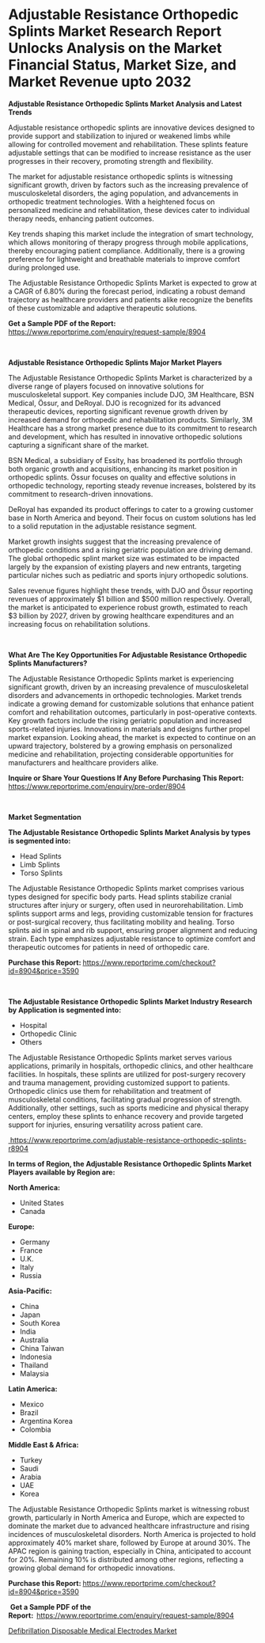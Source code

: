 <p><h1>Adjustable Resistance Orthopedic Splints Market Research Report Unlocks Analysis on the Market Financial Status, Market Size, and Market Revenue upto 2032</h1></p><p><strong>Adjustable Resistance Orthopedic Splints Market Analysis and Latest Trends</strong></p>
<p><p>Adjustable resistance orthopedic splints are innovative devices designed to provide support and stabilization to injured or weakened limbs while allowing for controlled movement and rehabilitation. These splints feature adjustable settings that can be modified to increase resistance as the user progresses in their recovery, promoting strength and flexibility. </p><p>The market for adjustable resistance orthopedic splints is witnessing significant growth, driven by factors such as the increasing prevalence of musculoskeletal disorders, the aging population, and advancements in orthopedic treatment technologies. With a heightened focus on personalized medicine and rehabilitation, these devices cater to individual therapy needs, enhancing patient outcomes.</p><p>Key trends shaping this market include the integration of smart technology, which allows monitoring of therapy progress through mobile applications, thereby encouraging patient compliance. Additionally, there is a growing preference for lightweight and breathable materials to improve comfort during prolonged use. </p><p>The Adjustable Resistance Orthopedic Splints Market is expected to grow at a CAGR of 6.80% during the forecast period, indicating a robust demand trajectory as healthcare providers and patients alike recognize the benefits of these customizable and adaptive therapeutic solutions.</p></p>
<p><strong>Get a Sample PDF of the Report:&nbsp;</strong> <a href="https://www.reportprime.com/enquiry/request-sample/8904?utm_campaign=3199&utm_medium=2&utm_source=Github&utm_content=ia&utm_term=20032025&utm_id=adjustable-resistance-orthopedic-splints">https://www.reportprime.com/enquiry/request-sample/8904</a></p>
<p>&nbsp;</p>
<p><strong>Adjustable Resistance Orthopedic Splints Major Market Players</strong></p>
<p><p>The Adjustable Resistance Orthopedic Splints Market is characterized by a diverse range of players focused on innovative solutions for musculoskeletal support. Key companies include DJO, 3M Healthcare, BSN Medical, Össur, and DeRoyal. DJO is recognized for its advanced therapeutic devices, reporting significant revenue growth driven by increased demand for orthopedic and rehabilitation products. Similarly, 3M Healthcare has a strong market presence due to its commitment to research and development, which has resulted in innovative orthopedic solutions capturing a significant share of the market.</p><p>BSN Medical, a subsidiary of Essity, has broadened its portfolio through both organic growth and acquisitions, enhancing its market position in orthopedic splints. Össur focuses on quality and effective solutions in orthopedic technology, reporting steady revenue increases, bolstered by its commitment to research-driven innovations.</p><p>DeRoyal has expanded its product offerings to cater to a growing customer base in North America and beyond. Their focus on custom solutions has led to a solid reputation in the adjustable resistance segment.</p><p>Market growth insights suggest that the increasing prevalence of orthopedic conditions and a rising geriatric population are driving demand. The global orthopedic splint market size was estimated to be impacted largely by the expansion of existing players and new entrants, targeting particular niches such as pediatric and sports injury orthopedic solutions.</p><p>Sales revenue figures highlight these trends, with DJO and Össur reporting revenues of approximately $1 billion and $500 million respectively. Overall, the market is anticipated to experience robust growth, estimated to reach $3 billion by 2027, driven by growing healthcare expenditures and an increasing focus on rehabilitation solutions.</p></p>
<p>&nbsp;</p>
<p><strong>What Are The Key Opportunities For Adjustable Resistance Orthopedic Splints Manufacturers?</strong></p>
<p><p>The Adjustable Resistance Orthopedic Splints market is experiencing significant growth, driven by an increasing prevalence of musculoskeletal disorders and advancements in orthopedic technologies. Market trends indicate a growing demand for customizable solutions that enhance patient comfort and rehabilitation outcomes, particularly in post-operative contexts. Key growth factors include the rising geriatric population and increased sports-related injuries. Innovations in materials and designs further propel market expansion. Looking ahead, the market is expected to continue on an upward trajectory, bolstered by a growing emphasis on personalized medicine and rehabilitation, projecting considerable opportunities for manufacturers and healthcare providers alike.</p></p>
<p><strong>Inquire or Share Your Questions If Any Before Purchasing This Report:</strong> <a href="https://www.reportprime.com/enquiry/pre-order/8904?utm_campaign=3199&utm_medium=2&utm_source=Github&utm_content=ia&utm_term=20032025&utm_id=adjustable-resistance-orthopedic-splints">https://www.reportprime.com/enquiry/pre-order/8904</a></p>
<p>&nbsp;</p>
<p><strong>Market Segmentation</strong></p>
<p><strong>The Adjustable Resistance Orthopedic Splints Market Analysis by types is segmented into:</strong></p>
<p><ul><li>Head Splints</li><li>Limb Splints</li><li>Torso Splints</li></ul></p>
<p><p>The Adjustable Resistance Orthopedic Splints market comprises various types designed for specific body parts. Head splints stabilize cranial structures after injury or surgery, often used in neurorehabilitation. Limb splints support arms and legs, providing customizable tension for fractures or post-surgical recovery, thus facilitating mobility and healing. Torso splints aid in spinal and rib support, ensuring proper alignment and reducing strain. Each type emphasizes adjustable resistance to optimize comfort and therapeutic outcomes for patients in need of orthopedic care.</p></p>
<p><strong>Purchase this Report:&nbsp;</strong><a href="https://www.reportprime.com/checkout?id=8904&price=3590&utm_campaign=3199&utm_medium=2&utm_source=Github&utm_content=ia&utm_term=20032025&utm_id=adjustable-resistance-orthopedic-splints">https://www.reportprime.com/checkout?id=8904&price=3590</a></p>
<p>&nbsp;</p>
<p><strong>The Adjustable Resistance Orthopedic Splints Market Industry Research by Application is segmented into:</strong></p>
<p><ul><li>Hospital</li><li>Orthopedic Clinic</li><li>Others</li></ul></p>
<p><p>The Adjustable Resistance Orthopedic Splints market serves various applications, primarily in hospitals, orthopedic clinics, and other healthcare facilities. In hospitals, these splints are utilized for post-surgery recovery and trauma management, providing customized support to patients. Orthopedic clinics use them for rehabilitation and treatment of musculoskeletal conditions, facilitating gradual progression of strength. Additionally, other settings, such as sports medicine and physical therapy centers, employ these splints to enhance recovery and provide targeted support for injuries, ensuring versatility across patient care.</p></p>
<p><a href="https://www.reportprime.com/adjustable-resistance-orthopedic-splints-r8904?utm_campaign=3199&utm_medium=2&utm_source=Github&utm_content=ia&utm_term=20032025&utm_id=adjustable-resistance-orthopedic-splints">&nbsp;https://www.reportprime.com/adjustable-resistance-orthopedic-splints-r8904</a></p>
<p><strong>In terms of Region, the Adjustable Resistance Orthopedic Splints Market Players available by Region are:</strong></p>
<p>
    <p> <strong> North America: </strong>
        <ul>
            <li>United States</li>
            <li>Canada</li>
        </ul>
        </p> 
    <p> <strong> Europe: </strong>
        <ul>
            <li>Germany</li>
            <li>France</li>
            <li>U.K.</li>
            <li>Italy</li>
            <li>Russia</li>
        </ul>
        </p> 
    <p> <strong> Asia-Pacific: </strong>
        <ul>
            <li>China</li>
            <li>Japan</li>
            <li>South Korea</li>
            <li>India</li>
            <li>Australia</li>
            <li>China Taiwan</li>
            <li>Indonesia</li>
            <li>Thailand</li>
            <li>Malaysia</li>
        </ul>
        </p> 
    <p> <strong> Latin America: </strong>
        <ul>
            <li>Mexico</li>
            <li>Brazil</li>
            <li>Argentina Korea</li>
            <li>Colombia</li>
        </ul>
        </p> 
    <p> <strong> Middle East & Africa: </strong>
        <ul>
            <li>Turkey</li>
            <li>Saudi</li>
            <li>Arabia</li>
            <li>UAE</li>
            <li>Korea</li>
        </ul>
    </p>
    </p>
<p><p>The Adjustable Resistance Orthopedic Splints market is witnessing robust growth, particularly in North America and Europe, which are expected to dominate the market due to advanced healthcare infrastructure and rising incidences of musculoskeletal disorders. North America is projected to hold approximately 40% market share, followed by Europe at around 30%. The APAC region is gaining traction, especially in China, anticipated to account for 20%. Remaining 10% is distributed among other regions, reflecting a growing global demand for orthopedic innovations.</p></p>
<p><strong>Purchase this Report: </strong><a href="https://www.reportprime.com/checkout?id=8904&price=3590&utm_campaign=3199&utm_medium=2&utm_source=Github&utm_content=ia&utm_term=20032025&utm_id=adjustable-resistance-orthopedic-splints">https://www.reportprime.com/checkout?id=8904&price=3590</a></p>
<p>&nbsp;<strong>Get a Sample PDF of the Report:&nbsp;&nbsp;</strong><a href="https://www.reportprime.com/enquiry/request-sample/8904?utm_campaign=3199&utm_medium=2&utm_source=Github&utm_content=ia&utm_term=20032025&utm_id=adjustable-resistance-orthopedic-splints">https://www.reportprime.com/enquiry/request-sample/8904</a></p>
<p><strong></strong></p>
<p><p><a href="https://github.com/daphnyvashdi/Market-Research-Report-List-1/blob/main/defibrillation-disposable-medical-electrodes-market.md?utm_campaign=3199&utm_medium=2&utm_source=Github&utm_content=ia&utm_term=20032025&utm_id=adjustable-resistance-orthopedic-splints">Defibrillation Disposable Medical Electrodes Market</a></p></p>